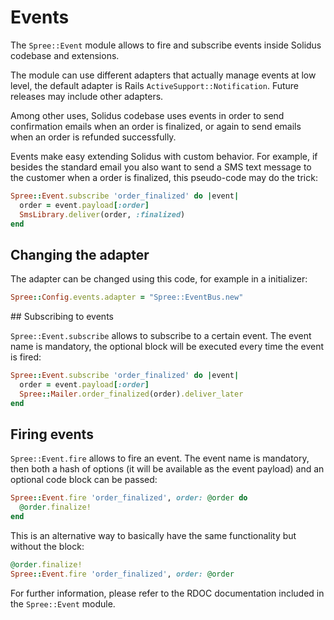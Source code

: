 # Events

The `Spree::Event` module allows to fire and subscribe events inside Solidus codebase and extensions.

The module can use different adapters that actually manage events at low level, the default adapter is Rails `ActiveSupport::Notification`. Future releases may include other adapters.

Among other uses, Solidus codebase uses events in order to send confirmation emails when an order is finalized, or again to send emails when an order is refunded successfully.

Events make easy extending Solidus with custom behavior. For example, if besides the standard email you also want to send a SMS text message to the customer when a order is finalized, this pseudo-code may do the trick:

```ruby
Spree::Event.subscribe 'order_finalized' do |event|
  order = event.payload[:order]
  SmsLibrary.deliver(order, :finalized)
end
```

## Changing the adapter

The adapter can be changed using this code, for example in a initializer:

```ruby
Spree::Config.events.adapter = "Spree::EventBus.new"
```

## Subscribing to events

`Spree::Event.subscribe` allows to subscribe to a certain event. The event name is mandatory, the optional block will be executed every time the event is fired:

```ruby
Spree::Event.subscribe 'order_finalized' do |event|
  order = event.payload[:order]
  Spree::Mailer.order_finalized(order).deliver_later
end
```

## Firing events

`Spree::Event.fire` allows to fire an event. The event name is mandatory, then both a hash of options (it will be available as the event payload) and an optional code block can be passed:

```ruby
Spree::Event.fire 'order_finalized', order: @order do
  @order.finalize!
end
```

This is an alternative way to basically have the same functionality but without the block:

```ruby
@order.finalize!
Spree::Event.fire 'order_finalized', order: @order
```

For further information, please refer to the RDOC documentation included in the `Spree::Event` module.
